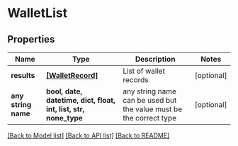 # WalletList


## Properties
Name | Type | Description | Notes
------------ | ------------- | ------------- | -------------
**results** | [**[WalletRecord]**](WalletRecord.md) | List of wallet records | [optional] 
**any string name** | **bool, date, datetime, dict, float, int, list, str, none_type** | any string name can be used but the value must be the correct type | [optional]

[[Back to Model list]](../README.md#documentation-for-models) [[Back to API list]](../README.md#documentation-for-api-endpoints) [[Back to README]](../README.md)


